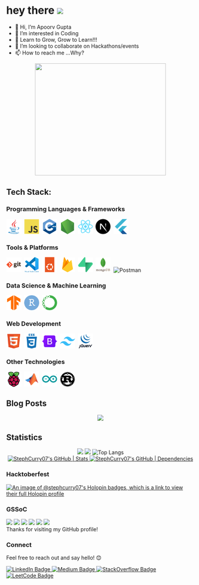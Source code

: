 <h1>
  hey there
  <img src="https://media.giphy.com/media/11G3BfpcEsLjc4/giphy.gif" width="30px"/>
</h1>

- 👋 Hi, I’m Apoorv Gupta
- 👀 I’m interested in Coding
- 🌱 Learn to Grow, Grow to Learn!!!
- 💞️ I’m looking to collaborate on Hackathons/events
- 📫 How to reach me ...Why?

<div align="center">
  <img src="https://media.giphy.com/media/YAnpMSHcurJVS/giphy.gif" width = 350 height = 300</img>
</div>

## Tech Stack:

### Programming Languages & Frameworks
<div>
    <img src="https://github.com/devicons/devicon/blob/master/icons/java/java-original.svg" title="Java" alt="Java" width="40" height="40"/>&nbsp;
    <img src="https://github.com/devicons/devicon/blob/master/icons/javascript/javascript-original.svg" title="JavaScript" alt="JavaScript" width="40" height="40"/>&nbsp;
    <img src="https://github.com/devicons/devicon/blob/master/icons/cplusplus/cplusplus-original.svg" title="C++" width="40" height="40"/>&nbsp;
    <img src="https://github.com/devicons/devicon/blob/master/icons/nodejs/nodejs-original.svg" title="NodeJS" alt="NodeJS" width="40" height="40"/>&nbsp;
    <img src="https://github.com/devicons/devicon/blob/master/icons/react/react-original.svg" title="React" alt="React" width="40" height="40"/>&nbsp;
    <img src="https://github.com/devicons/devicon/blob/master/icons/nextjs/nextjs-original.svg" title="NextJS" alt="NextJS" width="40" height="40"/>&nbsp;
    <img src="https://github.com/devicons/devicon/blob/master/icons/flutter/flutter-original.svg" title="Flutter" width="40" height="40"/>&nbsp;
</div>

### Tools & Platforms
<div>
    <img src="https://github.com/devicons/devicon/blob/master/icons/git/git-original-wordmark.svg" title="Git" alt="Git" width="40" height="40"/>&nbsp;
    <img src="https://github.com/devicons/devicon/blob/master/icons/vscode/vscode-original-wordmark.svg" title="VSCode" alt="VSCode" width="40" height="40"/>&nbsp;
    <img src="https://github.com/devicons/devicon/blob/master/icons/ubuntu/ubuntu-original.svg" title="Ubuntu" alt="Ubuntu" width="40" height="40"/>&nbsp;
    <img src="https://github.com/devicons/devicon/blob/master/icons/firebase/firebase-original.svg" title="Firebase" alt="Firebase" width="40" height="40"/>&nbsp;
    <img src="https://github.com/devicons/devicon/blob/master/icons/supabase/supabase-original.svg" title="Supabase" alt="Supabase" width="40" height="40"/>&nbsp;
    <img src="https://github.com/devicons/devicon/blob/master/icons/mongodb/mongodb-original-wordmark.svg" title="MongoDB" alt="MongoDB" width="40" height="40"/>&nbsp;
    <img src="https://www.vectorlogo.zone/logos/getpostman/getpostman-icon.svg" title="Postman" alt="Postman" width="40" height="40"/>&nbsp;
</div>

### Data Science & Machine Learning
<div>
    <img src="https://github.com/devicons/devicon/blob/master/icons/tensorflow/tensorflow-original.svg" title="Tensorflow" alt="Tensorflow" width="40" height="40"/>&nbsp;
    <img src="https://github.com/devicons/devicon/blob/master/icons/rstudio/rstudio-original.svg" title="RStudio" alt="RStudio" width="40" height="40"/>&nbsp;
    <img src="https://github.com/devicons/devicon/blob/master/icons/anaconda/anaconda-original.svg" title="Anaconda" width="40" height="40"/>&nbsp;
</div>

### Web Development
<div>
    <img src="https://github.com/devicons/devicon/blob/master/icons/html5/html5-original.svg" title="HTML5" alt="HTML" width="40" height="40"/>&nbsp;
    <img src="https://github.com/devicons/devicon/blob/master/icons/css3/css3-plain-wordmark.svg" title="CSS3" alt="CSS" width="40" height="40"/>&nbsp;
    <img src="https://github.com/devicons/devicon/blob/master/icons/bootstrap/bootstrap-original.svg" title="Bootstrap" alt="Bootstrap" width="40" height="40"/>&nbsp;
    <img src="https://github.com/devicons/devicon/blob/master/icons/tailwindcss/tailwindcss-original.svg" title="TailwindCSS" alt="TailwindCSS" width="40" height="40"/>&nbsp;
    <img src="https://github.com/devicons/devicon/blob/master/icons/jquery/jquery-original-wordmark.svg" title="jQuery" alt="jQuery" width="40" height="40"/>&nbsp;
</div>

### Other Technologies
<div>
    <img src="https://github.com/devicons/devicon/blob/master/icons/raspberrypi/raspberrypi-original.svg" title="Raspberry Pi" alt="Raspberry Pi" width="40" height="40"/>&nbsp;
    <img src="https://github.com/devicons/devicon/blob/master/icons/matlab/matlab-original.svg" title="MATLAB" width="40" height="40"/>&nbsp;
    <img src="https://github.com/devicons/devicon/blob/master/icons/arduino/arduino-original.svg" title="Arduino" width="40" height="40"/>&nbsp;
    <img src="https://github.com/devicons/devicon/blob/master/icons/rust/rust-original.svg" title="Rust" alt="Rust" width="40" height="40"/>&nbsp;
</div>

## Blog Posts
<div align="center">
  <img src = "https://media.giphy.com/media/dLmEzHozhc9WbTkwPa/giphy.gif"/>
</div>


## Statistics
<div align = "center">
  <img src="https://github-readme-stats.vercel.app/api?username=StephCurry07&show_icons=true&theme=radical" style = "display: inline-block;">
  <img src="http://github-readme-streak-stats.herokuapp.com?user=StephCurry07&theme=radical" style = "display: inline-block;>
</div>

<div align="center">
  <img src="https://github-readme-stats.vercel.app/api/top-langs/?username=StephCurry07&layout=compact&theme=radical" alt="Top Langs">
</div>


 <div align="center">
  <a href="https://stats.quine.sh/StephCurry07/github?theme=dark">
    <img src="https://stats.quine.sh/StephCurry07/github?theme=dark" alt="StephCurry07's GitHub | Stats">
  </a>
  <a href="https://stats.quine.sh/StephCurry07/dependencies?theme=dark">
    <img src="https://stats.quine.sh/StephCurry07/dependencies?theme=dark" alt="StephCurry07's GitHub | Dependencies">
  </a>
</div>

### Hacktoberfest
[![An image of @stephcurry07's Holopin badges, which is a link to view their full Holopin profile](https://holopin.me/stephcurry07)](https://holopin.io/@stephcurry07)

### GSSoC
<div>
<img src="https://github.com/user-attachments/assets/f40a9bdd-5c57-4dde-8372-be94d5d35334" width="110">
<img src="https://github.com/user-attachments/assets/3975f6cc-cb99-4e22-8c94-f3cbbc60c9a1" width="110">
<img src="https://github.com/user-attachments/assets/d221a462-ce2d-473d-94d1-912ae9c2d275" width="110">
<img src="https://github.com/user-attachments/assets/5c91f42b-ab30-48d2-8149-eba201495323" width="110">
<img src="https://github.com/user-attachments/assets/c7c0a2d3-f32d-4546-bbc7-d881485b47ed" width="110">
<img src="https://github.com/user-attachments/assets/727cec6c-5902-4af5-86e5-72333ccf95a2" width="110">
</div>
Thanks for visiting my GitHub profile!

### Connect
Feel free to reach out and say hello! 😊
<div id="badges">
  <a href="https://www.linkedin.com/in/apoorv-gupta07">
    <img src="https://img.shields.io/badge/LinkedIn-blue?style=for-the-badge&logo=linkedin&logoColor=white" alt="LinkedIn Badge"/>
  </a>
  <a href="https://medium.com/@apoorvgupta-07">
    <img src="https://img.shields.io/badge/Medium-blue?style=for-the-badge&logo=medium&logoColor=white" alt="Medium Badge"/>
  </a>
  <a href="https://stackoverflow.com/users/16465669/apoorv-gupta">
    <img src="https://img.shields.io/badge/StackOverflow-blue?style=for-the-badge&logo=stackoverflow&logoColor=white" alt="StackOverflow Badge"/>
  </a>
  <a href="https://leetcode.com/Steph_Curry07/">
    <img src="https://img.shields.io/badge/leetcode-blue?style=for-the-badge&logo=leetcode&logoColor=white" alt="LeetCode Badge"/>
  </a>
</div>

<!---
StephCurry07/StephCurry07 is a ✨ special ✨ repository because its `README.md` (this file) appears on your GitHub profile.
You can click the Preview link to take a look at your changes.
--->
